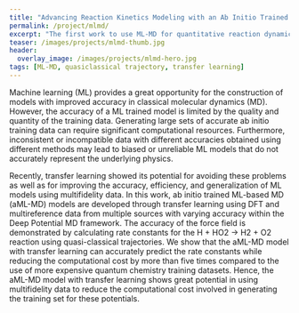 ```yaml
---
title: "Advancing Reaction Kinetics Modeling with an Ab Initio Trained Machine Learning Based Molecular Dynamics Model (aML-MD)"
permalink: /project/mlmd/
excerpt: "The first work to use ML-MD for quantitative reaction dynamics in complex combustion and catalysis systems"
teaser: /images/projects/mlmd-thumb.jpg
header:
  overlay_image: /images/projects/mlmd-hero.jpg
tags: [ML-MD, quasiclassical trajectory, transfer learning]
---
```


Machine learning (ML) provides a great opportunity for the construction of models with improved accuracy in classical molecular
dynamics (MD). However, the accuracy of a ML trained model is limited by the quality and quantity of the training data. Generating large
sets of accurate ab initio training data can require significant computational resources. Furthermore, inconsistent or incompatible
data with different accuracies obtained using different methods may lead to biased or unreliable ML models that do not accurately represent the underlying physics. 

Recently, transfer learning showed its potential for avoiding these problems as well as for improving the accuracy, efficiency, and generalization of ML models using multifidelity data. In this work, ab initio trained ML-based MD (aML-MD) models are developed through transfer learning using DFT and multireference data from multiple sources with varying accuracy within the Deep Potential MD framework. The accuracy of the force field is demonstrated by calculating rate constants for the H + HO2 → H2 + O2 reaction using quasi-classical trajectories. We show that the aML-MD model with transfer learning can accurately predict the rate constants while reducing the computational cost by more than five times compared to the use of more expensive quantum chemistry training datasets. Hence, the aML-MD model with transfer learning shows great potential in using multifidelity data to reduce the computational cost involved in generating the training set for these potentials.

